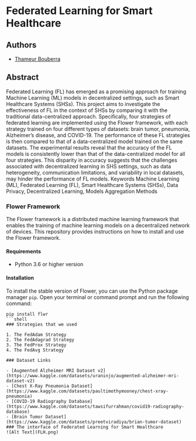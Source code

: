 # Federated Learning for Smart Healthcare

## Authors
- [Thameur Bouberra](https://www.linkedin.com/in/thameur-bouberra-b022b1152/)


## Abstract
Federated Learning (FL) has emerged as a promising approach for training Machine Learning
(ML) models in decentralized settings, such as Smart Healthcare Systems (SHSs). This
project aims to investigate the effectiveness of FL in the context of SHSs by comparing
it with the traditional data-centralized approach. Specifically, four strategies of federated
learning are implemented using the Flower framework, with each strategy trained on four
different types of datasets: brain tumor, pneumonia, Alzheimer’s disease, and COVID-19.
The performance of these FL strategies is then compared to that of a data-centralized model
trained on the same datasets.
The experimental results reveal that the accuracy of the FL models is consistently lower
than that of the data-centralized model for all four strategies. This disparity in accuracy
suggests that the challenges associated with decentralized learning in SHS settings, such as
data heterogeneity, communication limitations, and variability in local datasets, may hinder
the performance of FL models.
Keywords Machine Learning (ML), Federated Learning (FL), Smart Healthcare Systems
(SHSs), Data Privacy, Decentralized Learning, Models Aggregation Methods
###  Flower Framework

The Flower framework is a distributed machine learning framework that enables the training of machine learning models on a decentralized network of devices. This repository provides instructions on how to install and use the Flower framework.

#### Requirements

- Python 3.6 or higher version

#### Installation

To install the stable version of Flower, you can use the Python package manager `pip`. Open your terminal or command prompt and run the following command:

```shell
pip install flwr
```shell
### Strategies that we used

1. The FedAdam Strategy
2. The FedAdagrad Strategy
3. The FedProx Strategy
4. The FedAvg Strategy

### Dataset Links

- [Augmented Alzheimer MRI Dataset v2](https://www.kaggle.com/datasets/uraninjo/augmented-alzheimer-mri-dataset-v2)
- [Chest X-Ray Pneumonia Dataset](https://www.kaggle.com/datasets/paultimothymooney/chest-xray-pneumonia)
- [COVID-19 Radiography Database](https://www.kaggle.com/datasets/tawsifurrahman/covid19-radiography-database)
- [Brain Tumor Dataset](https://www.kaggle.com/datasets/preetviradiya/brian-tumor-dataset)
### The interface of Federated Learning for Smart Healthcare
![Alt Text](FLH.png)
